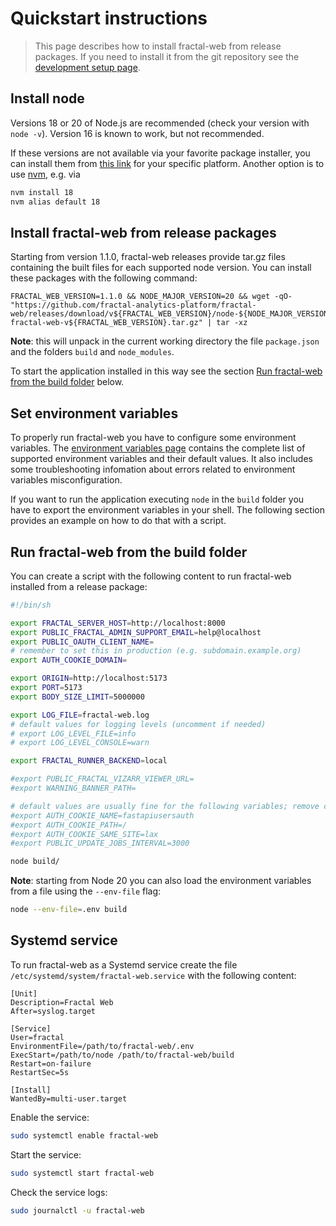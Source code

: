 # Quickstart instructions

> This page describes how to install fractal-web from release packages. If you need to install it from the git repository see the [development setup page](./development/setup.md).

## Install node

Versions 18 or 20 of Node.js are recommended (check your version with `node
-v`). Version 16 is known to work, but not recommended.

If these versions are not available via your favorite package installer, you
can install them from [this link](https://nodejs.org/en/download) for your
specific platform. Another option is to use
[nvm](https://github.com/nvm-sh/nvm), e.g. via
```bash
nvm install 18
nvm alias default 18
```

## Install fractal-web from release packages

Starting from version 1.1.0, fractal-web releases provide tar.gz files containing the built files for each supported node version. You can install these packages with the following command:

```
FRACTAL_WEB_VERSION=1.1.0 && NODE_MAJOR_VERSION=20 && wget -qO- "https://github.com/fractal-analytics-platform/fractal-web/releases/download/v${FRACTAL_WEB_VERSION}/node-${NODE_MAJOR_VERSION}-fractal-web-v${FRACTAL_WEB_VERSION}.tar.gz" | tar -xz
```

**Note**: this will unpack in the current working directory the file `package.json` and the folders `build` and `node_modules`.

To start the application installed in this way see the section [Run fractal-web from the build folder](#run-fractal-web-from-the-build-folder) below.

## Set environment variables

To properly run fractal-web you have to configure some environment variables. The [environment variables page](./environment-variables.md) contains the complete list of supported environment variables and their default values. It also includes some troubleshooting infomation about errors related to environment variables misconfiguration.

If you want to run the application executing `node` in the `build` folder you have to export the environment variables in your shell. The following section provides an example on how to do that with a script.

## Run fractal-web from the build folder

You can create a script with the following content to run fractal-web installed from a release package:

```bash
#!/bin/sh

export FRACTAL_SERVER_HOST=http://localhost:8000
export PUBLIC_FRACTAL_ADMIN_SUPPORT_EMAIL=help@localhost
export PUBLIC_OAUTH_CLIENT_NAME=
# remember to set this in production (e.g. subdomain.example.org)
export AUTH_COOKIE_DOMAIN=

export ORIGIN=http://localhost:5173
export PORT=5173
export BODY_SIZE_LIMIT=5000000

export LOG_FILE=fractal-web.log
# default values for logging levels (uncomment if needed)
# export LOG_LEVEL_FILE=info
# export LOG_LEVEL_CONSOLE=warn

export FRACTAL_RUNNER_BACKEND=local

#export PUBLIC_FRACTAL_VIZARR_VIEWER_URL=
#export WARNING_BANNER_PATH=

# default values are usually fine for the following variables; remove comments if needed
#export AUTH_COOKIE_NAME=fastapiusersauth
#export AUTH_COOKIE_PATH=/
#export AUTH_COOKIE_SAME_SITE=lax
#export PUBLIC_UPDATE_JOBS_INTERVAL=3000

node build/
```

**Note**: starting from Node 20 you can also load the environment variables from a file using the `--env-file` flag:

```bash
node --env-file=.env build
```

## Systemd service

To run fractal-web as a Systemd service create the file `/etc/systemd/system/fractal-web.service` with the following content:

```
[Unit]
Description=Fractal Web
After=syslog.target

[Service]
User=fractal
EnvironmentFile=/path/to/fractal-web/.env
ExecStart=/path/to/node /path/to/fractal-web/build
Restart=on-failure
RestartSec=5s

[Install]
WantedBy=multi-user.target
```

Enable the service:

```sh
sudo systemctl enable fractal-web
```

Start the service:

```sh
sudo systemctl start fractal-web
```

Check the service logs:

```sh
sudo journalctl -u fractal-web
```
